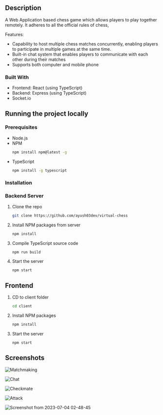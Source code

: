 ## Description
A Web Application based chess game which allows players to play together remotely. It adheres to all the official rules of chess,

Features:

- Capability to host multiple chess matches concurrently, enabling players to participate in multiple games at the same time.
- Built-in chat system that enables players to communicate with each other during their matches
- Supports both computer and mobile phone

### Built With
- Frontend: React (using TypeScript)
- Backend: Express (using TypeScript)
- Socket.io

## Running the project locally

### Prerequisites

- Node.js
- NPM
  ```sh
  npm install npm@latest -g
  ```
- TypeScript
  ```sh
  npm install -g typescript
  ```

### Installation
### Backend Server
1. Clone the repo
   ```sh
   git clone https://github.com/ayush03dev/virtual-chess
   ```
2. Install NPM packages from server
   ```sh
   npm install
   ```
3. Compile TypeScript source code
   ```sh 
   npm run build
   ```
4. Start the server
   ```sh 
   npm start
   ```

## Frontend
1. CD to client folder
   ```sh
   cd client
   ```
2. Install NPM packages
   ```sh
   npm install
   ```
3. Start the server
   ```sh 
   npm start
   ```
## Screenshots
![Matchmaking](https://github.com/ayush03dev/virtual-chess/assets/12969145/b4f9055d-acdf-462d-b166-b386d87188c3)

![Chat](https://github.com/ayush03dev/virtual-chess/assets/12969145/54378e40-9af9-4932-b0ea-ebbaac7d8665)

![Checkmate](https://github.com/ayush03dev/virtual-chess/assets/12969145/77893998-a3cf-4f59-932d-8fcf445ca606)

![Attack](https://github.com/ayush03dev/virtual-chess/assets/12969145/61f9e737-6056-42b2-afe7-67e8fc280f0a)

![Screenshot from 2023-07-04 02-48-45](https://github.com/ayush03dev/virtual-chess/assets/12969145/12affad1-ac80-4716-8ae3-4d4b1d07356e)


